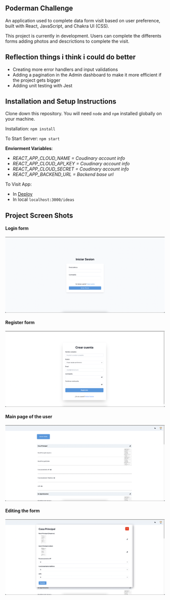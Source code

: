 ## Poderman Challenge

An application used to complete data form visit based on user preference, built with React, JavaScript, and Chakra UI (CSS).

This project is currently in development. Users can complete the differents forms adding photos and descrictions to complete the visit.

## Reflection things i think i could do better

  -  Creating more error handlers and input validations
  -  Adding a pagination in the Admin dashboard to make it more efficient if the project gets bigger
  - Adding unit testing with Jest


## Installation and Setup Instructions
Clone down this repository. You will need `node` and `npm` installed globally on your machine.  

Installation:
`npm install`

To Start Server:
`npm start`

**Enviorment Variables**:
- *REACT_APP_CLOUD_NAME = Coudinary account info*
- *REACT_APP_CLOUD_API_KEY = Coudinary account info*
- *REACT_APP_CLOUD_SECRET = Coudinary account info*
- *REACT_APP_BACKEND_URL = Backend base url* 

To Visit App:
- In <a href="https://poderman-callenge-front.vercel.app/">Deploy</a>
- In local `localhost:3000/ideas`



## Project Screen Shots
#### Login form
![](./Project%20Images/Login.png)
#### Register form
![](./Project%20Images/Register.png)
#### Main page of the user
![](./Project%20Images/HomeUser.png)
#### Editing the form
![](./Project%20Images/EditForm.png)
